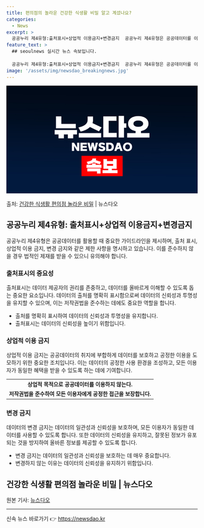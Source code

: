 ```yaml
---
title: 편의점의 놀라운 건강한 식생활 비밀 알고 계셨나요?
categories:
  - News
excerpt: >
  공공누리 제4유형:출처표시+상업적 이용금지+변경금지  공공누리 제4유형은 공공데이터를 이용하는 데 있어서 중…
feature_text: >
  ## seoulnews 실시간 뉴스 속보입니다.

  공공누리 제4유형:출처표시+상업적 이용금지+변경금지  공공누리 제4유형은 공공데이터를 이용하는 데 있어서 중…
image: '/assets/img/newsdao_breakingnews.jpg'
---
```


![뉴스다오 속보](/assets/img/newsdao_breakingnews.jpg)

<p>출처: <a href="https://newsdao.kr/4046" rel="dofollow">건강한 식생활 편의점 놀라운 비밀</a> | 뉴스다오</p>

<h2 data-ke-size="size26">공공누리 제4유형: 출처표시+상업적 이용금지+변경금지</h2>
<p data-ke-size="size16">공공누리 제4유형은 공공데이터를 활용할 때 중요한 가이드라인을 제시하며, 출처 표시, 상업적 이용 금지, 변경 금지와 같은 제한 사항을 명시하고 있습니다. 이를 준수하지 않을 경우 법적인 제재를 받을 수 있으니 유의해야 합니다.</p>

<h3>출처표시의 중요성</h3>
<p data-ke-size="size16">출처표시는 데이터 제공자의 권리를 존중하고, 데이터를 올바르게 이해할 수 있도록 돕는 중요한 요소입니다. 데이터의 출처를 명확히 표시함으로써 데이터의 신뢰성과 투명성을 유지할 수 있으며, 이는 저작권법을 준수하는 데에도 중요한 역할을 합니다.</p>
<ul>
  <li>출처를 명확히 표시하여 데이터의 신뢰성과 투명성을 유지합니다.</li>
  <li>출처표시는 데이터의 신뢰성을 높이기 위함입니다.</li>
</ul>

<h3>상업적 이용 금지</h3>
<p data-ke-size="size16">상업적 이용 금지는 공공데이터의 취지에 부합하게 데이터를 보호하고 공정한 이용을 도모하기 위한 중요한 조치입니다. 이는 데이터의 공정한 사용 환경을 조성하고, 모든 이용자가 동일한 혜택을 받을 수 있도록 하는 데에 기여합니다.</p>
<table>
  <tr>
    <td style="text-align: center; height: 17px;"><b>상업적 목적으로 공공데이터를 이용하지 않는다.</b></td>
  </tr>
  <tr>
    <td style="text-align: center; height: 17px;"><b>저작권법을 준수하여 모든 이용자에게 공정한 접근을 보장합니다.</b></td>
  </tr>
</table>

<h3>변경 금지</h3>
<p data-ke-size="size16">데이터의 변경 금지는 데이터의 일관성과 신뢰성을 보호하며, 모든 이용자가 동일한 데이터를 사용할 수 있도록 합니다. 또한 데이터의 신뢰성을 유지하고, 잘못된 정보가 유포되는 것을 방지하여 올바른 정보를 제공할 수 있도록 합니다.</p>
<ul>
  <li>변경 금지는 데이터의 일관성과 신뢰성을 보호하는 데 매우 중요합니다.</li>
  <li>변경하지 않는 이유는 데이터의 신뢰성을 유지하기 위함입니다.</li>
</ul>
<p data-ke-size="size16"></p>
<h2 data-ke-size="size26">건강한 식생활 편의점 놀라운 비밀 | 뉴스다오</h2>
<p data-ke-size="size16">원본 기사: <a href="https://newsdao.kr/4046">뉴스다오</a></p>
<hr> 

신속 뉴스 바로가기 👉 <a href="https://newsdao.kr" rel="dofollow">https://newsdao.kr</a>


